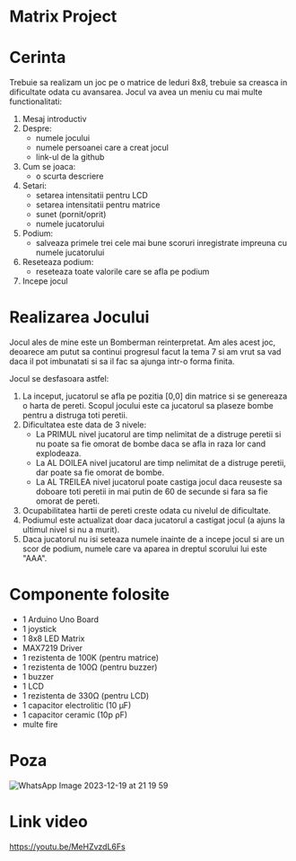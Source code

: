 # Matrix Project

# Cerinta

Trebuie sa realizam un joc pe o matrice de leduri 8x8, trebuie sa creasca in dificultate odata cu avansarea. Jocul va avea un meniu cu mai multe functionalitati:
  1. Mesaj introductiv
  2. Despre:
      - numele jocului
      - numele persoanei care a creat jocul
      - link-ul de la github
  3. Cum se joaca:
      - o scurta descriere
  4. Setari:
      - setarea intensitatii pentru LCD
      - setarea intensitatii pentru matrice
      - sunet (pornit/oprit)
      - numele jucatorului
  5. Podium:
      - salveaza primele trei cele mai bune scoruri inregistrate impreuna cu numele jucatorului
  6. Reseteaza podium:
      - reseteaza toate valorile care se afla pe podium
  7. Incepe jocul

# Realizarea Jocului

Jocul ales de mine este un Bomberman reinterpretat. Am ales acest joc, deoarece am putut sa continui progresul facut la tema 7 si am vrut sa vad daca il pot imbunatati si sa il fac sa ajunga intr-o forma finita.

Jocul se desfasoara astfel: 
  1. La inceput, jucatorul se afla pe pozitia [0,0] din matrice si se genereaza o harta de pereti. Scopul jocului este ca jucatorul sa plaseze bombe pentru a distruga toti peretii.
  2. Dificultatea este data de 3 nivele:
      - La PRIMUL nivel jucatorul are timp nelimitat de a distruge peretii si nu poate sa fie omorat de bombe daca se afla in raza lor cand explodeaza.
      - La AL DOILEA nivel jucatorul are timp nelimitat de a distruge peretii, dar poate sa fie omorat de bombe.
      - La AL TREILEA nivel jucatorul poate castiga jocul daca reuseste sa doboare toti peretii in mai putin de 60 de secunde si fara sa fie omorat de pereti.
  3. Ocupabilitatea hartii de pereti creste odata cu nivelul de dificultate.
  4. Podiumul este actualizat doar daca jucatorul a castigat jocul (a ajuns la ultimul nivel si nu a murit).
  5. Daca jucatorul nu isi seteaza numele inainte de a incepe jocul si are un scor de podium, numele care va aparea in dreptul scorului lui este "AAA".

# Componente folosite

- 1 Arduino Uno Board
- 1 joystick
- 1 8x8 LED Matrix
- MAX7219 Driver
- 1 rezistenta de 100K (pentru matrice)
- 1 rezistenta de 100Ω (pentru buzzer)
- 1 buzzer
- 1 LCD
- 1 rezistenta de 330Ω (pentru LCD)
- 1 capacitor electrolitic (10 µF)
- 1 capacitor ceramic (10p ρF)
- multe fire

# Poza
![WhatsApp Image 2023-12-19 at 21 19 59](https://github.com/SaicuCarina/matrix-project/assets/93483071/c7c4ed79-1d6b-4060-945a-b0a4c2082022)

# Link video
https://youtu.be/MeHZvzdL6Fs

